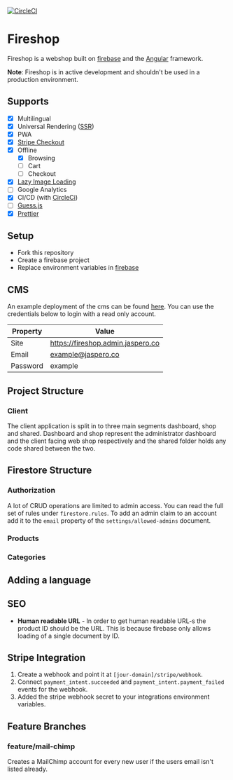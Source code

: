 [![CircleCI](https://circleci.com/gh/Jaspero/fireshop.svg?style=svg)](https://circleci.com/gh/Jaspero/fireshop)

# Fireshop

Fireshop is a webshop built on [firebase](https://firebase.google.com/) and
the [Angular](https://angular.io/) framework.

**Note**: Fireshop is in active development and shouldn't be used in a production environment.

## Supports

- [x] Multilingual
- [x] Universal Rendering ([SSR](https://angular.io/guide/universal))
- [x] PWA
- [x] [Stripe Checkout](https://stripe.com/docs)
- [x] Offline
  - [x] Browsing
  - [ ] Cart
  - [ ] Checkout
- [x] [Lazy Image Loading](https://github.com/Jaspero/ng-image-preload)
- [ ] Google Analytics
- [x] CI/CD (with [CircleCi](https://circleci.com))
- [ ] [Guess.js](https://github.com/guess-js)
- [x] [Prettier](https://github.com/prettier/prettier)

## Setup

- Fork this repository
- Create a firebase project
- Replace environment variables in [firebase](https://firebase.google.com/docs/functions/config-env)

## CMS

An example deployment of the cms can be found [here](https://fireshop.admin.jaspero.co/dashboard).
You can use the credentials below to login with a read only account.

| Property | Value                             |
| -------- | --------------------------------- |
| Site     | https://fireshop.admin.jaspero.co |
| Email    | example@jaspero.co                |
| Password | example                           |

## Project Structure

### Client

The client application is split in to three main segments dashboard, shop and shared.
Dashboard and shop represent the administrator dashboard and the client facing web shop
respectively and the shared folder holds any code shared between the two.

## Firestore Structure

### Authorization

A lot of CRUD operations are limited to admin access. You can read the full set of rules under `firestore.rules`.
To add an admin claim to an account add it to the `email` property of the `settings/allowed-admins` document.

### Products

### Categories

## Adding a language

## SEO

- **Human readable URL** - In order to get human readable URL-s the product ID should be the URL.
  This is because firebase only allows loading of a single document by ID.

## Stripe Integration

1. Create a webhook and point it at `[jour-domain]/stripe/webhook`.
2. Connect `payment_intent.succeeded` and `payment_intent.payment_failed`
   events for the webhook.
3. Added the stripe webhook secret to your integrations environment variables.

## Feature Branches

### feature/mail-chimp

Creates a MailChimp account for every new user if the users
email isn't listed already.

